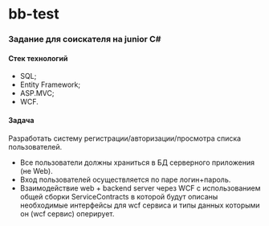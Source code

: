# bb-test
### Задание для соискателя на junior C#

#### Стек технологий
* SQL;
* Entity Framework;
* ASP.MVC;
* WCF.

#### Задача
Разработать систему регистрации/авторизации/просмотра списка пользователей.
* Все пользователи должны храниться в БД серверного приложения (не Web).
* Вход пользователей осуществляется по паре логин+пароль.
* Взаимодействие web + backend server через WCF с использованием общей сборки ServiceContracts в которой будут описаны необходимые интерфейсы для wcf сервиса и типы данных которыми он (wcf сервис) оперирует.
